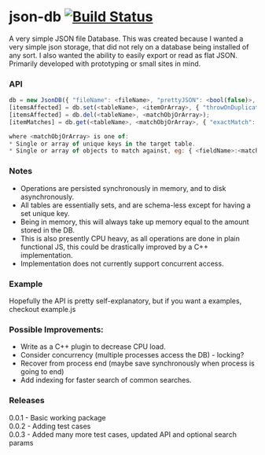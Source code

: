 json-db [![Build Status](https://travis-ci.org/Jezternz/json-db.svg?branch=master)](https://travis-ci.org/Jezternz/json-db)
=======

A very simple JSON file Database. This was created because I wanted a very simple json storage, that did not rely on a database being installed of any sort. I also wanted the ability to easily export or read as flat JSON. Primarily developed with prototyping or small sites in mind.

### API

```javascript
db = new JsonDB({ "fileName": <fileName>, "prettyJSON": <bool(false)>, "tables": { <setName>: <setUniqueFieldKey>, ... } });
[itemsAffected] = db.set(<tableName>, <itemOrArray>, { "throwOnDuplicate" : <bool(false)> });
[itemsAffected] = db.del(<tableName>, <matchObjOrArray>);
[itemMatches] = db.get(<tableName>, <matchObjOrArray>, { "exactMatch": <bool(false)>, caseSensitive": <bool(true)>, "orderBy": <fieldName(null)>, "orderAscending": <bool(false)>, "offset": <number(0)>, "limit": <number(-1)> });

where <matchObjOrArray> is one of:
* Single or array of unique keys in the target table.
* Single or array of objects to match against, eg: { <fieldName>:<matchValue>, <fieldName2>:<matchValue2>} means retrieve all values where rows (fieldName contains matchValue or fieldName2 contains matchValue2)
```

### Notes 
* Operations are persisted synchronously in memory, and to disk asynchronously.
* All tables are essentially sets, and are schema-less except for having a set unique key.
* Being in memory, this will always take up memory equal to the amount stored in the DB.
* This is also presently CPU heavy, as all operations are done in plain functional JS, this could be drastically improved by a C++ implementation.
* Implementation does not currently support concurrent access.

### Example
Hopefully the API is pretty self-explanatory, but if you want a examples, checkout example.js

### Possible Improvements:
* Write as a C++ plugin to decrease CPU load.
* Consider concurrency (multiple processes access the DB) - locking? 
* Recover from process end (maybe save synchronously when process is going to end)
* Add indexing for faster search of common searches.

### Releases
0.0.1 - Basic working package  
0.0.2 - Adding test cases  
0.0.3 - Added many more test cases, updated API and optional search params  
